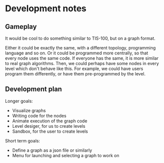 # Development notes

## Gameplay

It would be cool to do something similar to TIS-100, but on a graph format.

Either it could be exactly the same, with a different topology, programming language and so on. Or it could be programmed more centrally, so that every node uses the same code. If everyone has the same, it is more similar to real graph algorithms. Then, we could perhaps have some nodes in every level which don't behave like this. For example, we could have users program them differently, or have them pre-programmed by the level.

## Development plan

Longer goals:
- Visualize graphs
- Writing code for the nodes
- Animate execution of the graph code
- Level desiger, for us to create levels
- Sandbox, for the user to create levels

Short term goals:
- Define a graph as a json file or similarly
- Menu for launching and selecting a graph to work on

